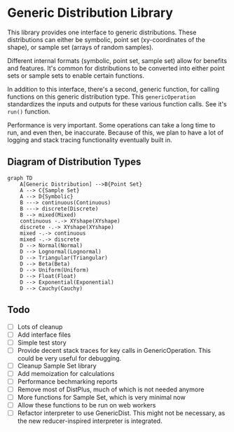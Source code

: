 # Generic Distribution Library

This library provides one interface to generic distributions. These distributions can either be symbolic, point set (xy-coordinates of the shape), or sample set (arrays of random samples).

Different internal formats (symbolic, point set, sample set) allow for benefits and features. It's common for distributions to be converted into either point sets or sample sets to enable certain functions.

In addition to this interface, there's a second, generic function, for calling functions on this generic distribution type. This ``genericOperation`` standardizes the inputs and outputs for these various function calls. See it's ``run()`` function.

Performance is very important. Some operations can take a long time to run, and even then, be inaccurate. Because of this, we plan to have a lot of logging and stack tracing functionality eventually built in.

## Diagram of Distribution Types
```mermaid
graph TD
    A[Generic Distribution] -->B{Point Set}
    A --> C{Sample Set}
    A --> D{Symbolic}
    B ---> continuous(Continuous)
    B ---> discrete(Discrete)
    B --> mixed(Mixed)
    continuous -.-> XYshape(XYshape)
    discrete -.-> XYshape(XYshape)
    mixed -.-> continuous
    mixed -.-> discrete
    D --> Normal(Normal)
    D --> Lognormal(Lognormal)
    D --> Triangular(Triangular)
    D --> Beta(Beta)
    D --> Uniform(Uniform)
    D --> Float(Float)
    D --> Exponential(Exponential)
    D --> Cauchy(Cauchy)
```

## Todo
- [ ] Lots of cleanup 
- [ ] Add interface files
- [ ] Simple test story
- [ ] Provide decent stack traces for key calls in GenericOperation. This could be very useful for debugging.
- [ ] Cleanup Sample Set library
- [ ] Add memoization for calculations
- [ ] Performance bechmarking reports
- [ ] Remove most of DistPlus, much of which is not needed anymore
- [ ] More functions for Sample Set, which is very minimal now
- [ ] Allow these functions to be run on web workers
- [ ] Refactor interpreter to use GenericDist. This might not be necessary, as the new reducer-inspired interpreter is integrated.